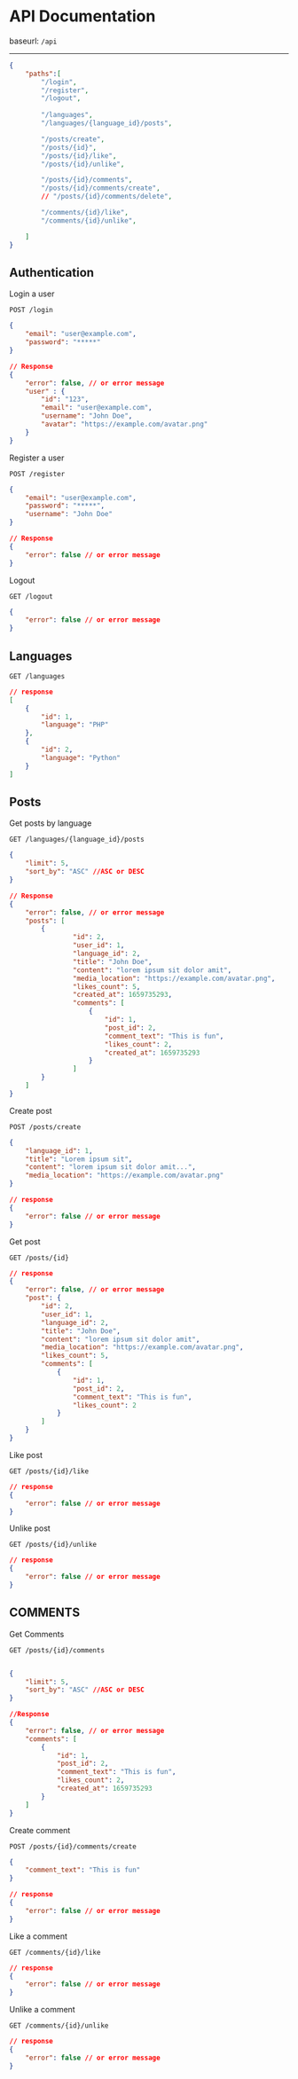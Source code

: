 # API Documentation

baseurl: `/api`
<hr>

```json
{
    "paths":[
        "/login",
        "/register",
        "/logout",
        
        "/languages",
        "/languages/{language_id}/posts",

        "/posts/create",
        "/posts/{id}",
        "/posts/{id}/like",
        "/posts/{id}/unlike",

        "/posts/{id}/comments",
        "/posts/{id}/comments/create",
        // "/posts/{id}/comments/delete",

        "/comments/{id}/like",
        "/comments/{id}/unlike",

    ]
}
```
## Authentication
Login a user

`POST /login`
```json
{
    "email": "user@example.com",
    "password": "*****"
}

// Response
{
    "error": false, // or error message
    "user" : {
        "id": "123",
        "email": "user@example.com",
        "username": "John Doe",
        "avatar": "https://example.com/avatar.png"
    }
}
```

Register a user

`POST /register`
```json
{
    "email": "user@example.com",
    "password": "*****",
    "username": "John Doe"
}

// Response
{
    "error": false // or error message
}
```
Logout

`GET /logout`

```json
{
    "error": false // or error message
}
```
## Languages 
`GET /languages`

```json
// response
[
    {
        "id": 1,
        "language": "PHP"
    },
    {
        "id": 2,
        "language": "Python"
    }
]
```
## Posts

Get posts by language

`GET /languages/{language_id}/posts`

```json
{
    "limit": 5,
    "sort_by": "ASC" //ASC or DESC
}

// Response
{
    "error": false, // or error message
    "posts": [
        {
                "id": 2,
                "user_id": 1,
                "language_id": 2,
                "title": "John Doe",
                "content": "lorem ipsum sit dolor amit",
                "media_location": "https://example.com/avatar.png",
                "likes_count": 5,
                "created_at": 1659735293,
                "comments": [
                    {
                        "id": 1,
                        "post_id": 2,
                        "comment_text": "This is fun",
                        "likes_count": 2,
                        "created_at": 1659735293
                    }
                ]
        }
    ]
}
```

Create post

`POST /posts/create`

```json
{
    "language_id": 1,
    "title": "Lorem ipsum sit",
    "content": "lorem ipsum sit dolor amit...",
    "media_location": "https://example.com/avatar.png"
}

// response
{
    "error": false // or error message
}
```

Get post

`GET /posts/{id}`

```json
// response
{
    "error": false, // or error message
    "post": {
        "id": 2,
        "user_id": 1,
        "language_id": 2,
        "title": "John Doe",
        "content": "lorem ipsum sit dolor amit",
        "media_location": "https://example.com/avatar.png",
        "likes_count": 5,
        "comments": [
            {
                "id": 1,
                "post_id": 2,
                "comment_text": "This is fun",
                "likes_count": 2
            }
        ]
    }
}
```

Like post

`GET /posts/{id}/like`

```json
// response
{
    "error": false // or error message
}
```

Unlike post

`GET /posts/{id}/unlike`

```json
// response
{
    "error": false // or error message
}
```

## COMMENTS

Get Comments 

`GET /posts/{id}/comments`
```json

{
    "limit": 5,
    "sort_by": "ASC" //ASC or DESC
}

//Response
{
    "error": false, // or error message
    "comments": [
        {
            "id": 1,
            "post_id": 2,
            "comment_text": "This is fun",
            "likes_count": 2,
            "created_at": 1659735293
        }
    ]
}
```

Create comment

`POST /posts/{id}/comments/create`

```json
{
    "comment_text": "This is fun"
}

// response
{
    "error": false // or error message
}
```

Like a comment

`GET /comments/{id}/like`

```json
// response
{
    "error": false // or error message
}
```

Unlike a comment

`GET /comments/{id}/unlike`

```json
// response
{
    "error": false // or error message
}